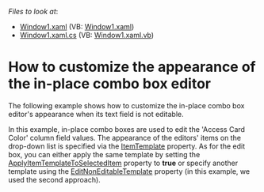 <!-- default file list -->
*Files to look at*:

* [Window1.xaml](./CS/Window1.xaml) (VB: [Window1.xaml](./VB/Window1.xaml))
* [Window1.xaml.cs](./CS/Window1.xaml.cs) (VB: [Window1.xaml.vb](./VB/Window1.xaml.vb))
<!-- default file list end -->
# How to customize the appearance of the in-place combo box editor


<p>The following example shows how to customize the in-place combo box editor's appearance when its text field is not editable.</p>
<p>In this example, in-place combo boxes are used to edit the 'Access Card Color' column field values. The appearance of the editors' items on the drop-down list is specified via the <a href="https://documentation.devexpress.com/WPF/DevExpress.Xpf.Editors.Settings.LookUpEditSettingsBase.ItemTemplate.property">ItemTemplate</a> property. As for the edit box, you can either apply the same template by setting the <a href="https://documentation.devexpress.com/WPF/DevExpress.Xpf.Editors.Settings.LookUpEditSettingsBase.ApplyItemTemplateToSelectedItem.property">ApplyItemTemplateToSelectedItem</a> property to <strong>true</strong> or specify another template using the <a href="https://documentation.devexpress.com/WPF/DevExpress.Xpf.Editors.Settings.TextEditSettings.EditNonEditableTemplate.property">EditNonEditableTemplate</a> property (in this example, we used the second approach).</p>

<br/>


